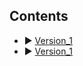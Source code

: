 ## Contents

- ▶︎ [Version_1](https://github.com/Jeongmani/Autonomous_Driving_Vehicle/tree/main/reinforcement%20learning/Version_1)
- ▶︎ [Version_1](https://github.com/Jeongmani/Autonomous_Driving_Vehicle/tree/main/reinforcement%20learning/Version_2)

